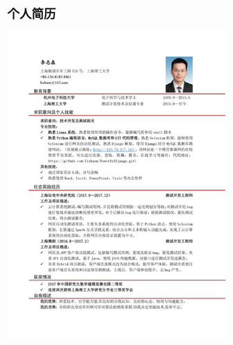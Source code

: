 #                                                 个人简历
![Image text](https://raw.githubusercontent.com/lizhsen/resume/master/docs/%E4%B8%AA%E4%BA%BA%E7%AE%80%E5%8E%86.jpg)
